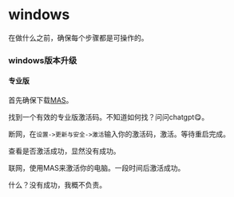 

# windows

在做什么之前，确保每个步骤都是可操作的。

### windows版本升级

#### 专业版

首先确保下载[MAS](https://github.com/massgravel/Microsoft-Activation-Scripts)。

找到一个有效的专业版激活码。不知道如何找？问问chatgpt😋。

断网，在`设置->更新与安全->激活`输入你的激活码，激活。等待重启完成。

查看是否激活成功，显然没有成功。

联网，使用MAS来激活你的电脑。一段时间后激活成功。

什么？没有成功，我概不负责。